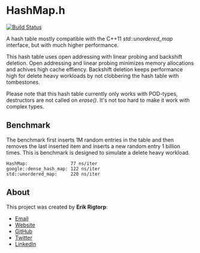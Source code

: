 # HashMap.h

[![Build Status](https://travis-ci.org/rigtorp/HashMap.svg?branch=master)](https://travis-ci.org/rigtorp/HashMap)

A hash table mostly compatible with the C++11 *std::unordered_map*
interface, but with much higher performance.

This hash table uses open addressing with linear probing and backshift
deletion. Open addressing and linear probing minimizes memory
allocations and achives high cache effiency. Backshift deletion keeps
performance high for delete heavy workloads by not clobbering the hash
table with tombestones. 

Please note that this hash table currently only works with POD-types,
destructors are not called on *erase()*. It's not too hard to make it
work with complex types.

## Benchmark

The benchmark first inserts 1M random entries in the table and then
removes the last inserted item and inserts a new random entry 1
billion times. This is benchmark is designed to simulate a delete
heavy workload.

```
HashMap:                77 ns/iter
google::dense_hash_map: 122 ns/iter
std::unordered_map:     220 ns/iter
```

## About

This project was created by **Erik Rigtorp**:

* [Email](mailto:erik@rigtorp.se)
* [Website](http://rigtorp.se)
* [GitHub](https://github.com/rigtorp)
* [Twitter](https://twitter.com/rigtorp)
* [LinkedIn](https://www.linkedin.com/in/rigtorp)
